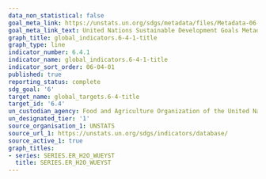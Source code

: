 ```yaml
---
data_non_statistical: false
goal_meta_link: https://unstats.un.org/sdgs/metadata/files/Metadata-06-04-01.pdf
goal_meta_link_text: United Nations Sustainable Development Goals Metadata (pdf 428kB)
graph_title: global_indicators.6-4-1-title
graph_type: line
indicator_number: 6.4.1
indicator_name: global_indicators.6-4-1-title
indicator_sort_order: 06-04-01
published: true
reporting_status: complete
sdg_goal: '6'
target_name: global_targets.6-4-title
target_id: '6.4'
un_custodian_agency: Food and Agriculture Organization of the United Nations (FAO)
un_designated_tier: '1'
source_organisation_1: UNSTATS
source_url_1: https://unstats.un.org/sdgs/indicators/database/
source_active_1: true
graph_titles:
- series: SERIES.ER_H2O_WUEYST
  title: SERIES.ER_H2O_WUEYST
---
```

